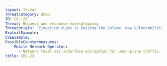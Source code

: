 ```yaml
---
layout: threat
ThreatCategory: USSD
ID: CEL-23
Threat: Request and response eavesdropping
ThreatOrigin: 'Zimperium zLabs is Raising the Volume: New Vulnerability Processing MP3/MP4 Media [^186]'
ExploitExample:
CVEExample:
PossibleCountermeasures:
    Mobile Network Operator:
      - Network level air interface encryption for user-plane traffic.
title: CEL-23
---
```

